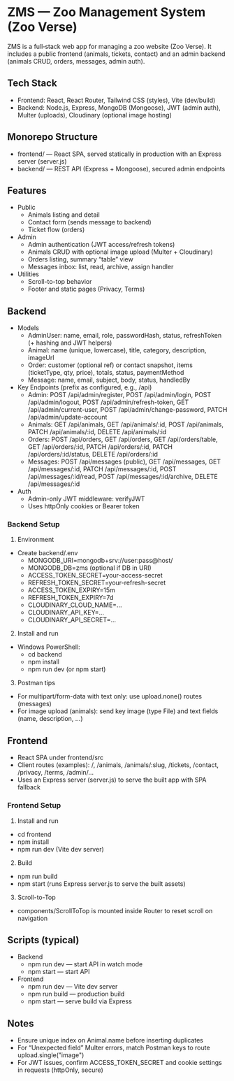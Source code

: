 # ZMS — Zoo Management System (Zoo Verse)

ZMS is a full‑stack web app for managing a zoo website (Zoo Verse). It includes a public frontend (animals, tickets, contact) and an admin backend (animals CRUD, orders, messages, admin auth).

## Tech Stack

- Frontend: React, React Router, Tailwind CSS (styles), Vite (dev/build)
- Backend: Node.js, Express, MongoDB (Mongoose), JWT (admin auth), Multer (uploads), Cloudinary (optional image hosting)

## Monorepo Structure

- frontend/ — React SPA, served statically in production with an Express server (server.js)
- backend/ — REST API (Express + Mongoose), secured admin endpoints

## Features

- Public
  - Animals listing and detail
  - Contact form (sends message to backend)
  - Ticket flow (orders)
- Admin
  - Admin authentication (JWT access/refresh tokens)
  - Animals CRUD with optional image upload (Multer + Cloudinary)
  - Orders listing, summary “table” view
  - Messages inbox: list, read, archive, assign handler
- Utilities
  - Scroll-to-top behavior
  - Footer and static pages (Privacy, Terms)

## Backend

- Models
  - AdminUser: name, email, role, passwordHash, status, refreshToken (+ hashing and JWT helpers)
  - Animal: name (unique, lowercase), title, category, description, imageUrl
  - Order: customer (optional ref) or contact snapshot, items (ticketType, qty, price), totals, status, paymentMethod
  - Message: name, email, subject, body, status, handledBy
- Key Endpoints (prefix as configured, e.g., /api)
  - Admin: POST /api/admin/register, POST /api/admin/login, POST /api/admin/logout, POST /api/admin/refresh-token, GET /api/admin/current-user, POST /api/admin/change-password, PATCH /api/admin/update-account
  - Animals: GET /api/animals, GET /api/animals/:id, POST /api/animals, PATCH /api/animals/:id, DELETE /api/animals/:id
  - Orders: POST /api/orders, GET /api/orders, GET /api/orders/table, GET /api/orders/:id, PATCH /api/orders/:id, PATCH /api/orders/:id/status, DELETE /api/orders/:id
  - Messages: POST /api/messages (public), GET /api/messages, GET /api/messages/:id, PATCH /api/messages/:id, POST /api/messages/:id/read, POST /api/messages/:id/archive, DELETE /api/messages/:id
- Auth
  - Admin-only JWT middleware: verifyJWT
  - Uses httpOnly cookies or Bearer token

### Backend Setup

1. Environment

- Create backend/.env
  - MONGODB_URI=mongodb+srv://user:pass@host/
  - MONGODB_DB=zms (optional if DB in URI)
  - ACCESS_TOKEN_SECRET=your-access-secret
  - REFRESH_TOKEN_SECRET=your-refresh-secret
  - ACCESS_TOKEN_EXPIRY=15m
  - REFRESH_TOKEN_EXPIRY=7d
  - CLOUDINARY_CLOUD_NAME=...
  - CLOUDINARY_API_KEY=...
  - CLOUDINARY_API_SECRET=...

2. Install and run

- Windows PowerShell:
  - cd backend
  - npm install
  - npm run dev (or npm start)

3. Postman tips

- For multipart/form-data with text only: use upload.none() routes (messages)
- For image upload (animals): send key image (type File) and text fields (name, description, ...)

## Frontend

- React SPA under frontend/src
- Client routes (examples): /, /animals, /animals/:slug, /tickets, /contact, /privacy, /terms, /admin/...
- Uses an Express server (server.js) to serve the built app with SPA fallback

### Frontend Setup

1. Install and run

- cd frontend
- npm install
- npm run dev (Vite dev server)

2. Build

- npm run build
- npm start (runs Express server.js to serve the built assets)

3. Scroll-to-Top

- components/ScrollToTop is mounted inside Router to reset scroll on navigation


## Scripts (typical)

- Backend
  - npm run dev — start API in watch mode
  - npm start — start API
- Frontend
  - npm run dev — Vite dev server
  - npm run build — production build
  - npm start — serve build via Express

## Notes

- Ensure unique index on Animal.name before inserting duplicates
- For “Unexpected field” Multer errors, match Postman keys to route upload.single("image")
- For JWT issues, confirm ACCESS_TOKEN_SECRET and cookie settings in requests (httpOnly, secure)